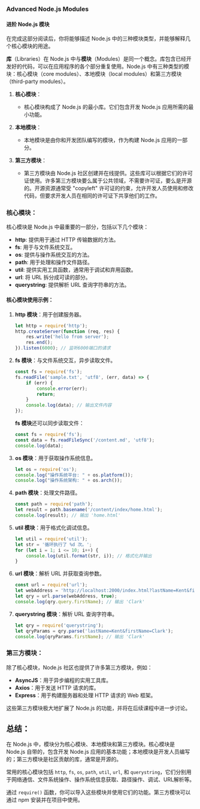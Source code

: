 ### Advanced Node.js Modules
#### 进阶 Node.js 模块

在完成这部分阅读后，你将能够描述 Node.js 中的三种模块类型，并能够解释几个核心模块的用途。

**库**（Libraries）在 Node.js 中与**模块**（Modules）是同一个概念。库包含已经开发好的代码，可以在应用程序的各个部分重复使用。Node.js 中有三种类型的模块：核心模块（core modules）、本地模块（local modules）和第三方模块（third-party modules）。

1. **核心模块**：
   - 核心模块构成了 Node.js 的最小库。它们包含开发 Node.js 应用所需的最小功能。
   
2. **本地模块**：
   - 本地模块是由你和开发团队编写的模块，作为构建 Node.js 应用的一部分。
   
3. **第三方模块**：
   - 第三方模块由 Node.js 社区创建并在线提供。这些库可以根据它们的许可证使用。许多第三方模块要么属于公共领域，不需要许可证，要么是开源的。开源资源通常受 "copyleft" 许可证的约束，允许开发人员使用和修改代码，但要求开发人员在相同的许可证下共享他们的工作。

### 核心模块：
核心模块是 Node.js 中最重要的一部分，包括以下几个模块：
- **http**: 提供用于通过 HTTP 传输数据的方法。
- **fs**: 用于与文件系统交互。
- **os**: 提供与操作系统交互的方法。
- **path**: 用于处理和操作文件路径。
- **util**: 提供实用工具函数，通常用于调试和弃用函数。
- **url**: 将 URL 拆分成可读的部分。
- **querystring**: 提供解析 URL 查询字符串的方法。

#### 核心模块使用示例：
1. **http 模块**：用于创建服务器。
   ```javascript
   let http = require('http');
   http.createServer(function (req, res) {
       res.write('hello from server');
       res.end();
   }).listen(6000); // 监听6000端口的请求
   ```

2. **fs 模块**：与文件系统交互，异步读取文件。
   ```javascript
   const fs = require('fs');
   fs.readFile('sample.txt', 'utf8', (err, data) => {
       if (err) {
           console.error(err);
           return;
       }
       console.log(data); // 输出文件内容
   });
   ```

   **fs 模块**还可以同步读取文件：
   ```javascript
   const fs = require('fs');
   const data = fs.readFileSync('/content.md', 'utf8');
   console.log(data);
   ```

3. **os 模块**：用于获取操作系统信息。
   ```javascript
   let os = require('os');
   console.log("操作系统平台: " + os.platform());
   console.log("操作系统架构: " + os.arch());
   ```

4. **path 模块**：处理文件路径。
   ```javascript
   const path = require('path');
   let result = path.basename('/content/index/home.html');
   console.log(result); // 输出 'home.html'
   ```

5. **util 模块**：用于格式化调试信息。
   ```javascript
   let util = require('util');
   let str = '循环执行了 %d 次。';
   for (let i = 1; i <= 10; i++) {
       console.log(util.format(str, i)); // 格式化并输出
   }
   ```

6. **url 模块**：解析 URL 并获取查询参数。
   ```javascript
   const url = require('url');
   let webAddress = 'http://localhost:2000/index.html?lastName=Kent&firstName=Clark';
   let qry = url.parse(webAddress, true);
   console.log(qry.query.firstName); // 输出 'Clark'
   ```

7. **querystring 模块**：解析 URL 查询字符串。
   ```javascript
   let qry = require('querystring');
   let qryParams = qry.parse('lastName=Kent&firstName=Clark');
   console.log(qryParams.firstName); // 输出 'Clark'
   ```

### 第三方模块：
除了核心模块，Node.js 社区也提供了许多第三方模块，例如：
- **AsyncJS**：用于异步编程的实用工具库。
- **Axios**：用于发送 HTTP 请求的库。
- **Express**：用于构建服务器和处理 HTTP 请求的 Web 框架。

这些第三方模块极大地扩展了 Node.js 的功能，并将在后续课程中进一步讨论。

## 总结：
在 Node.js 中，模块分为核心模块、本地模块和第三方模块。核心模块是 Node.js 自带的，包含开发 Node.js 应用的基本功能；本地模块是开发人员编写的；第三方模块是社区贡献的库，通常是开源的。

常用的核心模块包括 `http`, `fs`, `os`, `path`, `util`, `url`, 和 `querystring`，它们分别用于网络通信、文件系统操作、操作系统信息获取、路径操作、调试、URL解析等。

通过 `require()` 函数，你可以导入这些模块并使用它们的功能。第三方模块可以通过 npm 安装并在项目中使用。